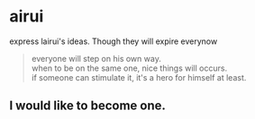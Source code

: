 airui
=====

express lairui's ideas. Though they will expire everynow

> everyone will step on his own way.  
> when to be on the same one, nice things will occurs.  
> if someone can stimulate it, it's a hero for himself at least.  

## I would like to become one.
